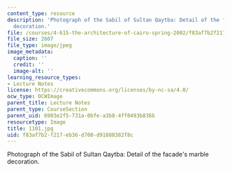 ```yaml
---
content_type: resource
description: 'Photograph of the Sabil of Sultan Qaytba: Detail of the facade''s marble
  decoration.'
file: /courses/4-615-the-architecture-of-cairo-spring-2002/f83af7b2f217eb36d700d91888382f8c_1101.jpg
file_size: 2607
file_type: image/jpeg
image_metadata:
  caption: ''
  credit: ''
  image-alt: ''
learning_resource_types:
- Lecture Notes
license: https://creativecommons.org/licenses/by-nc-sa/4.0/
ocw_type: OCWImage
parent_title: Lecture Notes
parent_type: CourseSection
parent_uid: 6903e2f5-731a-0bfe-a3b8-4ff0493b836b
resourcetype: Image
title: 1101.jpg
uid: f83af7b2-f217-eb36-d700-d91888382f8c
---
```

Photograph of the Sabil of Sultan Qaytba: Detail of the facade's marble decoration.